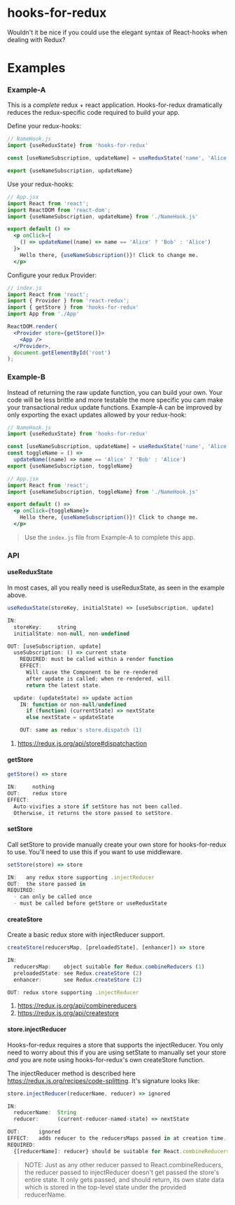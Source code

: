 # hooks-for-redux

Wouldn't it be nice if you could use the elegant syntax of React-hooks when dealing with Redux?

# Examples

### Example-A
This is a *complete* redux + react application. Hooks-for-redux dramatically reduces the redux-specific code required to build your app.

Define your redux-hooks:
```jsx
// NameHook.js
import {useReduxState} from 'hooks-for-redux'

const [useNameSubscription, updateName] = useReduxState('name', 'Alice')

export {useNameSubscription, updateName}
```

Use your redux-hooks:
```jsx
// App.jsx
import React from 'react';
import ReactDOM from 'react-dom';
import {useNameSubscription, updateName} from './NameHook.js'

export default () =>
  <p onClick={
    () => updateName((name) => name == 'Alice' ? 'Bob' : 'Alice')
  }>
    Hello there, {useNameSubscription()}! Click to change me.
  </p>
```

Configure your redux Provider:
```jsx
// index.js
import React from 'react';
import { Provider } from 'react-redux';
import { getStore } from 'hooks-for-redux'
import App from './App'

ReactDOM.render(
  <Provider store={getStore()}>
    <App />
  </Provider>,
  document.getElementById('root')
);
```

### Example-B
Instead of returning the raw update function, you can build your own. Your code will be less brittle and more testable the more specific you cam make your transactional redux update functions. Example-A can be improved by only exporting the exact updates allowed by your redux-hook:

```jsx
// NameHook.js
import {useReduxState} from 'hooks-for-redux'

const [useNameSubscription, updateName] = useReduxState('name', 'Alice')
const toggleName = () =>
  updateName((name) => name == 'Alice' ? 'Bob' : 'Alice')
export {useNameSubscription, toggleName}
```

```jsx
// App.jsx
import React from 'react';
import {useNameSubscription, toggleName} from './NameHook.js'

export default () =>
  <p onClick={toggleName}>
    Hello there, {useNameSubscription()}! Click to change me.
  </p>
```
> Use the `index.js` file from Example-A to complete this app.

### API

#### useReduxState

In most cases, all you really need is useReduxState, as seen in the example above.

```jsx
useReduxState(storeKey, initialState) => [useSubscription, update]

IN:
  storeKey:     string
  initialState: non-null, non-undefined

OUT: [useSubscription, update]
  useSubscription: () => current state
    REQUIRED: must be called within a render function
    EFFECT:
      Will cause the Component to be re-rendered
      after update is called; when re-rendered, will
      return the latest state.

  update: (updateState) => update action
    IN: function or non-null/undefined
      if (function) (currentState) => nextState
      else nextState = updateState

    OUT: same as redux's store.dispatch (1)
```
1. https://redux.js.org/api/store#dispatchaction

#### getStore
```jsx
getStore() => store

IN:     nothing
OUT:    redux store
EFFECT:
  Auto-vivifies a store if setStore has not been called.
  Otherwise, it returns the store passed to setStore.
```

#### setStore

Call setStore to provide manually create your own store for hooks-for-redux to use. You'll need to use this if you want to use middleware.

```jsx
setStore(store) => store

IN:   any redux store supporting .injectReducer
OUT:  the store passed in
REQUIRED:
  - can only be called once
  - must be called before getStore or useReduxState
```

#### createStore

Create a basic redux store with injectReducer support.

```jsx
createStore(reducersMap, [preloadedState], [enhancer]) => store

IN:
  reducersMap:    object suitable for Redux.combineReducers (1)
  preloadedState: see Redux.createStore (2)
  enhancer:       see Redux.createStore (2)

OUT: redux store supporting .injectReducer
```
1. https://redux.js.org/api/combinereducers
1. https://redux.js.org/api/createstore

#### store.injectReducer

Hooks-for-redux requires a store that supports the injectReducer. You only need to worry about this if you are using setState to manually set your store *and* you are note using hooks-for-redux's own createStore function.

The injectReducer method is described here https://redux.js.org/recipes/code-splitting. It's signature looks like:

```jsx
store.injectReducer(reducerName, reducer) => ignored

IN:
  reducerName:  String
  reducer:      (current-reducer-named-state) => nextState

OUT:      ignored
EFFECT:   adds reducer to the reducersMaps passed in at creation time.
REQUIRED:
  {[reducerName]: reducer} should be suitable for React.combineReducers

```

> NOTE: Just as any other reducer passed to React.combineReducers, the reducer passed to injectReducer doesn't get passed the store's entire state. It only gets passed, and should return, its own state data which is stored in the top-level state under the provided reducerName.

